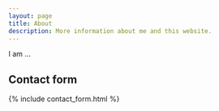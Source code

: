 ```yaml
---
layout: page
title: About
description: More information about me and this website.
---
```


I am ...

## Contact form

{% include contact_form.html %}
